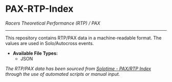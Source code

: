 # PAX-RTP-Index

*Racers Theoretical Performance (RTP) / PAX*

----

This repository contains RTP/PAX data in a machine-readable format.  The values are used in Solo/Autocross events.

* **Available File Types:**
  * JSON

*The RTP/PAX data has been sourced from [Solotime - PAX/RTP Index](http://solotime.info/pax/) through the use of automated scripts or manual input.*
